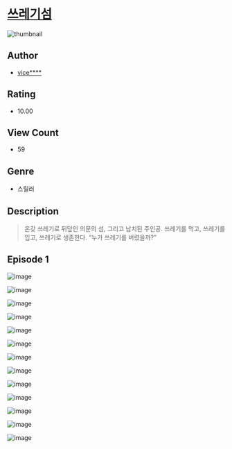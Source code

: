 # [쓰레기섬](https://comic.naver.com/challenge/list?titleId=811183)
![thumbnail](https://image-comic.pstatic.net/user_contents_data/challenge_comic/2023/05/25/302017/upload_7089622806876534578_480x623.jpeg)

## Author
- [vice****](https://comic.naver.com/artistTitle?id=302017)

## Rating
- 10.00

## View Count
- 59

## Genre
- 스릴러

## Description
> 온갖 쓰레기로 뒤덮인 의문의 섬, 그리고 납치된 주인공. 쓰레기를 먹고, 쓰레기를 입고, 쓰레기로 생존한다. “누가 쓰레기를 버렸을까?”


## Episode 1
![image](https://image-comic.pstatic.net/user_contents_data/challenge_comic/2023/05/25/302017/upload_7365691492644895028.jpeg)

![image](https://image-comic.pstatic.net/user_contents_data/challenge_comic/2023/05/25/302017/upload_7291998920638620005.jpeg)

![image](https://image-comic.pstatic.net/user_contents_data/challenge_comic/2023/05/25/302017/upload_3846746117004944183.jpeg)

![image](https://image-comic.pstatic.net/user_contents_data/challenge_comic/2023/05/25/302017/upload_7149808994555868774.jpeg)

![image](https://image-comic.pstatic.net/user_contents_data/challenge_comic/2023/05/25/302017/upload_3618419345424004914.jpeg)

![image](https://image-comic.pstatic.net/user_contents_data/challenge_comic/2023/05/25/302017/upload_3762301613108126309.jpeg)

![image](https://image-comic.pstatic.net/user_contents_data/challenge_comic/2023/05/25/302017/upload_7148391720557961776.jpeg)

![image](https://image-comic.pstatic.net/user_contents_data/challenge_comic/2023/05/25/302017/upload_7003489281418421816.jpeg)

![image](https://image-comic.pstatic.net/user_contents_data/challenge_comic/2023/05/25/302017/upload_3904728871221671474.jpeg)

![image](https://image-comic.pstatic.net/user_contents_data/challenge_comic/2023/05/25/302017/upload_7233120992865825328.jpeg)

![image](https://image-comic.pstatic.net/user_contents_data/challenge_comic/2023/05/25/302017/upload_4122545388118238307.jpeg)

![image](https://image-comic.pstatic.net/user_contents_data/challenge_comic/2023/05/25/302017/upload_3846464848206575717.jpeg)

![image](https://image-comic.pstatic.net/user_contents_data/challenge_comic/2023/05/25/302017/upload_3487302576043549238.jpeg)
